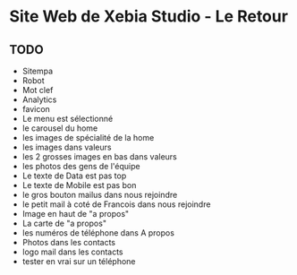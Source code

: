 Site Web de Xebia Studio - Le Retour
====================================



TODO
----

 * Sitempa
 * Robot
 * Mot clef
 * Analytics
 * favicon
 * Le menu est sélectionné
 * le carousel du home
 * les images de spécialité de la home
 * les images dans valeurs
 * les 2 grosses images en bas dans valeurs
 * les photos des gens de l'équipe
 * Le texte de Data est pas top
 * Le texte de Mobile est pas bon
 * le gros bouton mailus dans nous rejoindre
 * le petit mail à coté de Francois dans nous rejoindre
 * Image en haut de "a propos"
 * La carte de "a propos"
 * les numéros de téléphone dans A propos
 * Photos dans les contacts
 * logo mail dans les contacts
 * tester en vrai sur un téléphone
